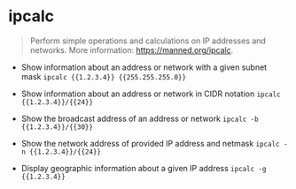 # ipcalc
> Perform simple operations and calculations on IP addresses and networks.
> More information: <https://manned.org/ipcalc>.

- Show information about an address or network with a given subnet mask
`ipcalc {{1.2.3.4}} {{255.255.255.0}}`

- Show information about an address or network in CIDR notation
`ipcalc {{1.2.3.4}}/{{24}}`

- Show the broadcast address of an address or network
`ipcalc -b {{1.2.3.4}}/{{30}}`

- Show the network address of provided IP address and netmask
`ipcalc -n {{1.2.3.4}}/{{24}}`

- Display geographic information about a given IP address
`ipcalc -g {{1.2.3.4}}`
